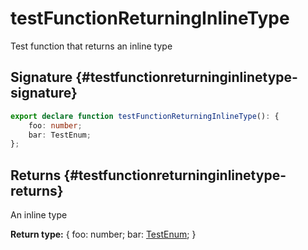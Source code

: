 # testFunctionReturningInlineType

Test function that returns an inline type

## Signature {#testfunctionreturninginlinetype-signature}

```typescript
export declare function testFunctionReturningInlineType(): {
    foo: number;
    bar: TestEnum;
};
```

## Returns {#testfunctionreturninginlinetype-returns}

An inline type

**Return type:** {     foo: number;     bar: [TestEnum](docs/simple-suite-test/testenum-enum); }

